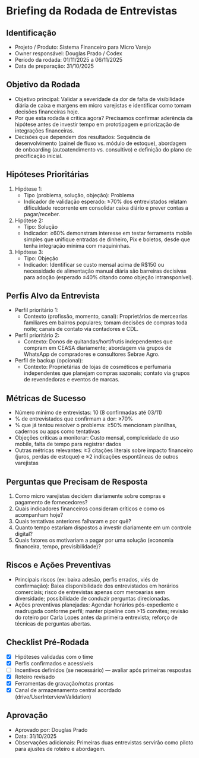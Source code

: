 # Briefing da Rodada de Entrevistas

## Identificação

- Projeto / Produto: Sistema Financeiro para Micro Varejo
- Owner responsável: Douglas Prado / Codex
- Período da rodada: 01/11/2025 a 06/11/2025
- Data de preparação: 31/10/2025

## Objetivo da Rodada

- Objetivo principal: Validar a severidade da dor de falta de visibilidade diária de caixa e margens em micro varejistas e identificar como tomam decisões financeiras hoje.
- Por que esta rodada é crítica agora? Precisamos confirmar aderência da hipótese antes de investir tempo em prototipagem e priorização de integrações financeiras.
- Decisões que dependem dos resultados: Sequência de desenvolvimento (painel de fluxo vs. módulo de estoque), abordagem de onboarding (autoatendimento vs. consultivo) e definição do plano de precificação inicial.

## Hipóteses Prioritárias

1. Hipótese 1:
   - Tipo (problema, solução, objeção): Problema
   - Indicador de validação esperado: ≥70% dos entrevistados relatam dificuldade recorrente em consolidar caixa diário e prever contas a pagar/receber.
2. Hipótese 2:
   - Tipo: Solução
   - Indicador: ≥60% demonstram interesse em testar ferramenta mobile simples que unifique entradas de dinheiro, Pix e boletos, desde que tenha integração mínima com maquininhas.
3. Hipótese 3:
   - Tipo: Objeção
   - Indicador: Identificar se custo mensal acima de R$150 ou necessidade de alimentação manual diária são barreiras decisivas para adoção (esperado ≤40% citando como objeção intransponível).

## Perfis Alvo da Entrevista

- Perfil prioritário 1:
  - Contexto (profissão, momento, canal): Proprietários de mercearias familiares em bairros populares; tomam decisões de compras toda noite; canais de contato via contadores e CDL.
- Perfil prioritário 2:
  - Contexto: Donos de quitandas/hortifrutis independentes que compram em CEASA diariamente; abordagem via grupos de WhatsApp de compradores e consultores Sebrae Agro.
- Perfil de backup (opcional):
  - Contexto: Proprietárias de lojas de cosméticos e perfumaria independentes que planejam compras sazonais; contato via grupos de revendedoras e eventos de marcas.

## Métricas de Sucesso

- Número mínimo de entrevistas: 10 (8 confirmadas até 03/11)
- % de entrevistados que confirmam a dor: ≥70%
- % que já tentou resolver o problema: ≥50% mencionam planilhas, cadernos ou apps como tentativas
- Objeções críticas a monitorar: Custo mensal, complexidade de uso mobile, falta de tempo para registrar dados
- Outras métricas relevantes: ≥3 citações literais sobre impacto financeiro (juros, perdas de estoque) e ≥2 indicações espontâneas de outros varejistas

## Perguntas que Precisam de Resposta

1. Como micro varejistas decidem diariamente sobre compras e pagamento de fornecedores?
2. Quais indicadores financeiros consideram críticos e como os acompanham hoje?
3. Quais tentativas anteriores falharam e por quê?
4. Quanto tempo estariam dispostos a investir diariamente em um controle digital?
5. Quais fatores os motivariam a pagar por uma solução (economia financeira, tempo, previsibilidade)?

## Riscos e Ações Preventivas

- Principais riscos (ex: baixa adesão, perfis errados, viés de confirmação): Baixa disponibilidade dos entrevistados em horários comerciais; risco de entrevistas apenas com mercearias sem diversidade; possibilidade de conduzir perguntas direcionadas.
- Ações preventivas planejadas: Agendar horários pós-expediente e madrugada conforme perfil; manter pipeline com >15 convites; revisão do roteiro por Carla Lopes antes da primeira entrevista; reforço de técnicas de perguntas abertas.

## Checklist Pré-Rodada

- [x] Hipóteses validadas com o time
- [x] Perfis confirmados e acessíveis
- [ ] Incentivos definidos (se necessário) — avaliar após primeiras respostas
- [x] Roteiro revisado
- [x] Ferramentas de gravação/notas prontas
- [x] Canal de armazenamento central acordado (drive/UserInterviewValidation)

## Aprovação

- Aprovado por: Douglas Prado
- Data: 31/10/2025
- Observações adicionais: Primeiras duas entrevistas servirão como piloto para ajustes de roteiro e abordagem.
